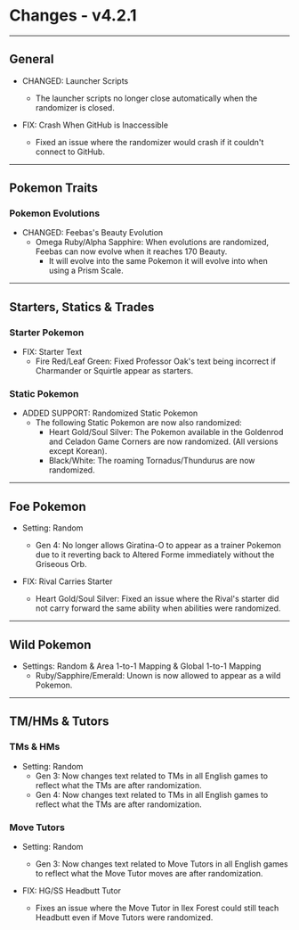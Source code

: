 # Changes - v4.2.1

---
## General

- CHANGED: Launcher Scripts
    - The launcher scripts no longer close automatically when the randomizer is closed.

- FIX: Crash When GitHub is Inaccessible
    - Fixed an issue where the randomizer would crash if it couldn't connect to GitHub.

---
## Pokemon Traits

### Pokemon Evolutions

- CHANGED: Feebas's Beauty Evolution
    - Omega Ruby/Alpha Sapphire: When evolutions are randomized, Feebas can now evolve when it reaches 170 Beauty.
        - It will evolve into the same Pokemon it will evolve into when using a Prism Scale.

---
## Starters, Statics & Trades

### Starter Pokemon

- FIX: Starter Text
    - Fire Red/Leaf Green: Fixed Professor Oak's text being incorrect if Charmander or Squirtle appear as starters.

### Static Pokemon

- ADDED SUPPORT: Randomized Static Pokemon
    - The following Static Pokemon are now also randomized:
        - Heart Gold/Soul Silver: The Pokemon available in the Goldenrod and Celadon Game Corners are now randomized. (All versions except Korean).
        - Black/White: The roaming Tornadus/Thundurus are now randomized.

---
## Foe Pokemon

- Setting: Random
    - Gen 4: No longer allows Giratina-O to appear as a trainer Pokemon due to it reverting back to Altered Forme immediately without the Griseous Orb.

- FIX: Rival Carries Starter
    - Heart Gold/Soul Silver: Fixed an issue where the Rival's starter did not carry forward the same ability when abilities were randomized.

---
## Wild Pokemon

- Settings: Random & Area 1-to-1 Mapping & Global 1-to-1 Mapping
    - Ruby/Sapphire/Emerald: Unown is now allowed to appear as a wild Pokemon.

---
## TM/HMs & Tutors

### TMs & HMs

- Setting: Random
    - Gen 3: Now changes text related to TMs in all English games to reflect what the TMs are after randomization.
    - Gen 4: Now changes text related to TMs in all English games to reflect what the TMs are after randomization.

### Move Tutors

- Setting: Random
    - Gen 3: Now changes text related to Move Tutors in all English games to reflect what the Move Tutor moves are after randomization.

- FIX: HG/SS Headbutt Tutor
    - Fixes an issue where the Move Tutor in Ilex Forest could still teach Headbutt even if Move Tutors were randomized.